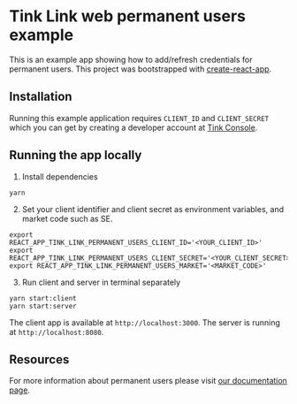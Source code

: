 # Tink Link web permanent users example

This is an example app showing how to add/refresh credentials for permanent users. This project was bootstrapped with [create-react-app](https://github.com/facebook/create-react-app).

## Installation

Running this example application requires `CLIENT_ID` and `CLIENT_SECRET` which you can get by creating a developer account at [Tink Console](https://console.tink.com).

## Running the app locally

1. Install dependencies

```
yarn
```

2. Set your client identifier and client secret as environment variables, and market code such as SE.

```
export REACT_APP_TINK_LINK_PERMANENT_USERS_CLIENT_ID='<YOUR_CLIENT_ID>'
export REACT_APP_TINK_LINK_PERMANENT_USERS_CLIENT_SECRET='<YOUR_CLIENT_SECRET>'
export REACT_APP_TINK_LINK_PERMANENT_USERS_MARKET='<MARKET_CODE>'
```

3. Run client and server in terminal separately

```
yarn start:client
yarn start:server
```

The client app is available at `http://localhost:3000`. The server is running at `http://localhost:8080`.

## Resources

For more information about permanent users please visit [our documentation page](https://docs.tink.com/resources/tutorials/permanent-users).
